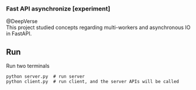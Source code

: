 ### Fast API asynchronize [experiment]

@DeepVerse  
This project studied concepts regarding multi-workers and asynchronous IO in FastAPI.

## Run
Run two terminals
```shell
python server.py  # run server
python client.py  # run client, and the server APIs will be called
```
